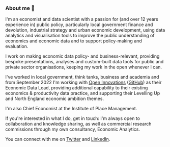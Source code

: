 ### About me 👋

I'm an economist and data scientist with a passion for (and over 12 years experience in) public policy, particularly local government finance and devolution, industrial strategy and urban economic development, using data analytics and visualisation tools to improve the public understanding of economics and economic data and to support policy-making and evaluation.

I work on making economic data policy- and business-relevant, providing bespoke presentations, analyses and custom-built data tools for public and private sector organisations, keeping my work in the open whenever I can.

I've worked in local government, think tanks, business and academia and from September 2022 I'm working with [Open Innovations](https://open-innovations.org) ([GitHub](https://github.com/open-innovations)) as their Economic Data Lead, providing additional capability to their existing economics & productivity data practice, and supporting their Levelling Up and North England economic ambition themes.

I'm also Chief Economist at the Institute of Place Management.

If you're interested in what I do, get in touch: I'm always open to collaboration and knowledge sharing, as well as commercial research commissions through my own consultancy, Economic Analytics.

You can connect with me on [Twitter](https://twitter.com/ChristianSpence) and [LinkedIn](https://www.linkedin.com/in/christianspence).
<!--
**christianspence/christianspence** is a ✨ _special_ ✨ repository because its `README.md` (this file) appears on your GitHub profile.

Here are some ideas to get you started:

- 🔭 I’m currently working on ...
- 🌱 I’m currently learning ...
- 👯 I’m looking to collaborate on ...
- 🤔 I’m looking for help with ...
- 💬 Ask me about ...
- 📫 How to reach me: ...
- 😄 Pronouns: ...
- ⚡ Fun fact: ...
-->
